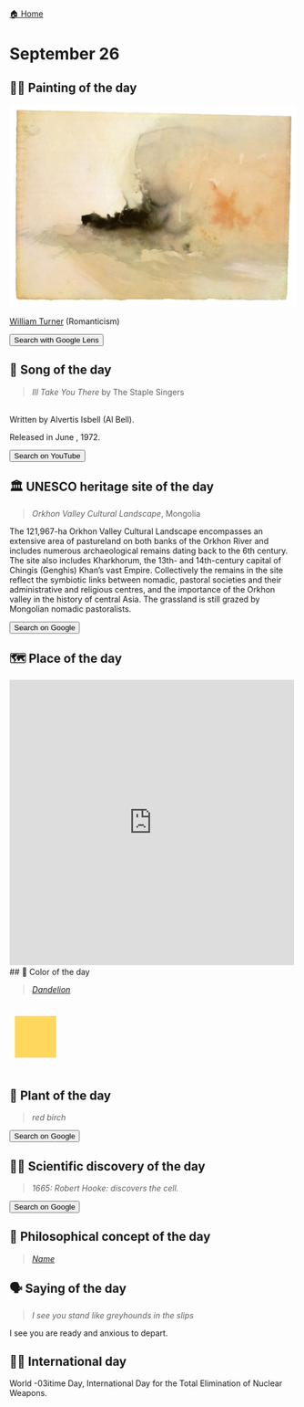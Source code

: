 
[🏠 Home](../../index.md)

# September 26

## 🧑‍🎨 Painting of the day

<img width="600" src="../img/William_Turner_5.jpg">

[William Turner](https://en.wikipedia.org/wiki/J._M._W._Turner) (Romanticism)

<button class="btn btn-success"
onclick=" window.open('https://lens.google.com/uploadbyurl?url=https://iretes.github.io/one-a-day/data/img/William_Turner_5.jpg','_blank')">
Search with Google Lens
</button>

## 🎼 Song of the day

> *Ill Take You There*
by The Staple Singers

<br />Written by Alvertis Isbell (Al Bell).

Released in June , 1972.

<button class="btn btn-success"
onclick=" window.open('http://www.youtube.com/search?q=Ill Take You There by The Staple Singers','_blank')">
Search on YouTube
</button>

## 🏛️ UNESCO heritage site of the day

> *Orkhon Valley Cultural Landscape*, Mongolia

<p>The 121,967-ha Orkhon Valley Cultural Landscape encompasses an extensive area of pastureland on both banks of the Orkhon River and includes numerous archaeological remains dating back to the 6th century. The site also includes Kharkhorum, the 13th- and 14th-century capital of Chingis (Genghis) Khan’s vast Empire. Collectively the remains in the site reflect the symbiotic links between nomadic, pastoral societies and their administrative and religious centres, and the importance of the Orkhon valley in the history of central Asia. The grassland is still grazed by Mongolian nomadic pastoralists.</p>

<button class="btn btn-success"
onclick=" window.open('http://www.google.com/search?q=Orkhon Valley Cultural Landscape','_blank')">
Search on Google
</button>

## 🗺️ Place of the day

<iframe
src="https://www.mapcrunch.com"
name="mapcrunch"
width="500"
height="500"
allowTransparency="true"
scrolling="no"
frameborder="0"
>
</iframe>
## 🎨 Color of the day

> *[Dandelion](https://en.wikipedia.org/wiki/List_of_Crayola_crayon_colors)*

<div style="color:#FED85D; font-size: 100px;">&#9632;</div>

## 🌿 Plant of the day

> *red birch*

<button class="btn btn-success"
onclick=" window.open('http://www.google.com/search?q=red birch','_blank')">
Search on Google
</button>

## 🧑‍🔬 Scientific discovery of the day

> *1665: Robert Hooke: discovers the cell.*

<button class="btn btn-success"
onclick=" window.open('http://www.google.com/search?q=1665: Robert Hooke: discovers the cell.','_blank')"> 
Search on Google
</button>

## 💭 Philosophical concept of the day

> *[Name](https://en.wikipedia.org/wiki/Name)*

## 🗣️ Saying of the day

> *I see you stand like greyhounds in the slips*

I see you are ready and anxious to depart.

## 🏳️‍🌈 International day

World -03itime Day, International Day for the Total Elimination of Nuclear Weapons.
